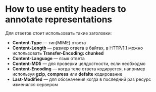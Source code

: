 # How to use entity headers to annotate representations

Для ответов стоит использовать такие заголовки:
* **Content-Type** — тип(MIME) ответа
* **Content-Length** — размер ответа в байтах, в HTTP/1.1 можно использовать **Transfer-Encoding: chunked**
* **Content-Language** — язык ответа
* **Content-MD5** — для проверки целдостности, если необходмо
* **Content-Encoding** — когда теле ответа кодируется, например используя **gzip**, **compress** или **defalte** кодирование
* **Last-Modified** — для обозначения когда в последний раз ресурс изменялся сервером
